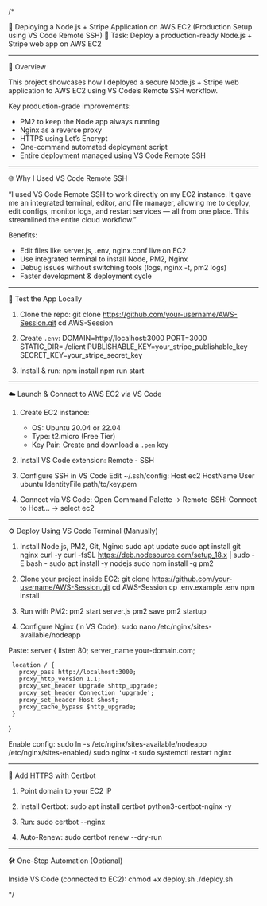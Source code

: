 /*

🚀 Deploying a Node.js + Stripe Application on AWS EC2 (Production Setup using VS Code Remote SSH)
📌 Task: Deploy a production-ready Node.js + Stripe web app on AWS EC2

---

📘 Overview

This project showcases how I deployed a secure Node.js + Stripe web application to AWS EC2 using VS Code’s Remote SSH workflow.

Key production-grade improvements:
- PM2 to keep the Node app always running
- Nginx as a reverse proxy
- HTTPS using Let’s Encrypt
- One-command automated deployment script
- Entire deployment managed using VS Code Remote SSH

---

🌐 Why I Used VS Code Remote SSH

“I used VS Code Remote SSH to work directly on my EC2 instance. It gave me an integrated terminal, editor, and file manager, allowing me to deploy, edit configs, monitor logs, and restart services — all from one place. This streamlined the entire cloud workflow.”

Benefits:
- Edit files like server.js, .env, nginx.conf live on EC2
- Use integrated terminal to install Node, PM2, Nginx
- Debug issues without switching tools (logs, nginx -t, pm2 logs)
- Faster development & deployment cycle

---

🧪 Test the App Locally

1. Clone the repo:
   git clone https://github.com/your-username/AWS-Session.git
   cd AWS-Session

2. Create `.env`:
   DOMAIN=http://localhost:3000
   PORT=3000
   STATIC_DIR=./client
   PUBLISHABLE_KEY=your_stripe_publishable_key
   SECRET_KEY=your_stripe_secret_key

3. Install & run:
   npm install
   npm run start

---

☁️ Launch & Connect to AWS EC2 via VS Code

1. Create EC2 instance:
   - OS: Ubuntu 20.04 or 22.04
   - Type: t2.micro (Free Tier)
   - Key Pair: Create and download a `.pem` key

2. Install VS Code extension: Remote - SSH

3. Configure SSH in VS Code
   Edit ~/.ssh/config:
   Host ec2
     HostName <your-ec2-ip>
     User ubuntu
     IdentityFile path/to/key.pem

4. Connect via VS Code:
   Open Command Palette → Remote-SSH: Connect to Host... → select ec2

---

⚙️ Deploy Using VS Code Terminal (Manually)

1. Install Node.js, PM2, Git, Nginx:
   sudo apt update
   sudo apt install git nginx curl -y
   curl -fsSL https://deb.nodesource.com/setup_18.x | sudo -E bash -
   sudo apt install -y nodejs
   sudo npm install -g pm2

2. Clone your project inside EC2:
   git clone https://github.com/your-username/AWS-Session.git
   cd AWS-Session
   cp .env.example .env
   npm install

3. Run with PM2:
   pm2 start server.js
   pm2 save
   pm2 startup

4. Configure Nginx (in VS Code):
   sudo nano /etc/nginx/sites-available/nodeapp

Paste:
   server {
     listen 80;
     server_name your-domain.com;

     location / {
       proxy_pass http://localhost:3000;
       proxy_http_version 1.1;
       proxy_set_header Upgrade $http_upgrade;
       proxy_set_header Connection 'upgrade';
       proxy_set_header Host $host;
       proxy_cache_bypass $http_upgrade;
     }
   }

Enable config:
   sudo ln -s /etc/nginx/sites-available/nodeapp /etc/nginx/sites-enabled/
   sudo nginx -t
   sudo systemctl restart nginx

---

🔐 Add HTTPS with Certbot

1. Point domain to your EC2 IP

2. Install Certbot:
   sudo apt install certbot python3-certbot-nginx -y

3. Run:
   sudo certbot --nginx

4. Auto-Renew:
   sudo certbot renew --dry-run

---

🛠 One-Step Automation (Optional)

Inside VS Code (connected to EC2):
   chmod +x deploy.sh
   ./deploy.sh




*/
